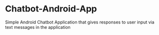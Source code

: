 # Chatbot-Android-App
Simple Android Chatbot Application that gives responses to user input via text messages in the application
